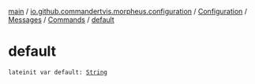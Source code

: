 [main](../../../../index.md) / [io.github.commandertvis.morpheus.configuration](../../../index.md) / [Configuration](../../index.md) / [Messages](../index.md) / [Commands](index.md) / [default](./default.md)

# default

`lateinit var default: `[`String`](https://kotlinlang.org/api/latest/jvm/stdlib/kotlin/-string/index.html)